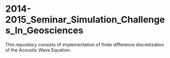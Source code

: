 # 2014-2015_Seminar_Simulation_Challenges_In_Geosciences
This repository consists of implementation of finite difference discretization of the Acoustic Wave Equation.
